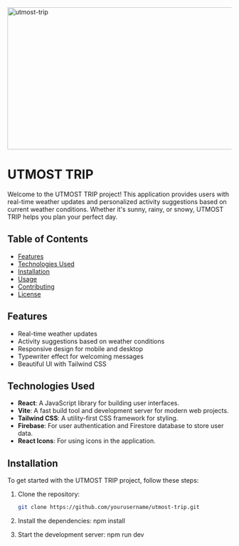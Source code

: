 <img src="https://socialify.git.ci/Asanda001019/utmost-trip/image?font=Bitter&language=1&name=1&pattern=Circuit+Board&stargazers=1&theme=Dark" alt="utmost-trip" width="640" height="320" />

# UTMOST TRIP

Welcome to the UTMOST TRIP project! This application provides users with real-time weather updates and personalized activity suggestions based on current weather conditions. Whether it's sunny, rainy, or snowy, UTMOST TRIP helps you plan your perfect day.

## Table of Contents

- [Features](#features)
- [Technologies Used](#technologies-used)
- [Installation](#installation)
- [Usage](#usage)
- [Contributing](#contributing)
- [License](#license)

## Features

- Real-time weather updates
- Activity suggestions based on weather conditions
- Responsive design for mobile and desktop
- Typewriter effect for welcoming messages
- Beautiful UI with Tailwind CSS

## Technologies Used

- **React**: A JavaScript library for building user interfaces.
- **Vite**: A fast build tool and development server for modern web projects.
- **Tailwind CSS**: A utility-first CSS framework for styling.
- **Firebase**: For user authentication and Firestore database to store user data.
- **React Icons**: For using icons in the application.

## Installation

To get started with the UTMOST TRIP project, follow these steps:

1. Clone the repository:
   ```bash
   git clone https://github.com/yourusername/utmost-trip.git

2. Install the dependencies:
    npm install

3. Start the development server:
   npm run dev


